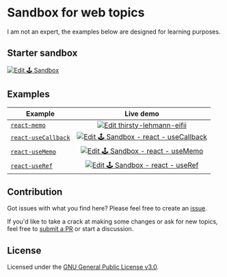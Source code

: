 # Sandbox for web topics

I am not an expert, the examples below are designed for learning purposes.

## Starter sandbox
[![Edit 🕹️ Sandbox](https://codesandbox.io/static/img/play-codesandbox.svg)](https://codesandbox.io/s/clever-rumple-g3i3s?fontsize=14&hidenavigation=1&theme=dark)


## Examples
| Example  |  Live demo    |
|----------|:-------------:|
| [`react-memo`](https://github.com/Axel-Duval/sandbox/tree/main/examples/react/memo) | [![Edit thirsty-lehmann-eifii](https://codesandbox.io/static/img/play-codesandbox.svg)](https://codesandbox.io/s/thirsty-lehmann-eifii?fontsize=14&hidenavigation=1&theme=dark)
| [`react-useCallback`](https://github.com/Axel-Duval/sandbox/tree/main/examples/react/use-callback) |  [![Edit 🕹️ Sandbox - react - useCallback](https://codesandbox.io/static/img/play-codesandbox.svg)](https://codesandbox.io/s/sandbox-react-usecallback-ur0kb?fontsize=14&hidenavigation=1&theme=dark) |
|[`react-useMemo`](https://github.com/Axel-Duval/sandbox/tree/main/examples/react/use-memo)|[![Edit 🕹️ Sandbox - react - useMemo](https://codesandbox.io/static/img/play-codesandbox.svg)](https://codesandbox.io/s/crimson-sound-3ehlt?fontsize=14&hidenavigation=1&theme=dark)|
|[`react-useRef`](https://github.com/Axel-Duval/sandbox/tree/main/examples/react/use-ref)|[![Edit 🕹️ Sandbox - react - useRef](https://codesandbox.io/static/img/play-codesandbox.svg)](https://codesandbox.io/s/weathered-grass-bygbp?fontsize=14&hidenavigation=1&theme=dark)|


## Contribution

Got issues with what you find here? Please feel free to create an
[issue](https://github.com/Axel-Duval/sandbox/issues/new).

If you'd like to take a crack at making some changes or ask for new topics, feel free to [submit a PR](https://github.com/Axel-Duval/sandbox/pulls) or start a discussion.

## License

Licensed under the [GNU General Public License v3.0](LICENSE).
